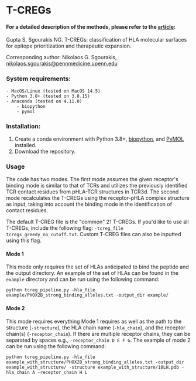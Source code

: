 # T-CREGs

#### For a detailed description of the methods, please refer to the [article](https://google.com):
Gupta S, Sgourakis NG. T-CREGs: classification of HLA molecular surfaces for epitope prioritization and therapeutic expansion.

Corresponding author: Nikolaos G. Sgourakis, nikolaos.sgourakis@pennmedicine.upenn.edu

### System requirements:
    - MacOS/Linux (tested on MacOS 14.5)
    - Python 3.8+ (tested on 3.8.15)
    - Anaconda (tested on 4.11.0)
        - biopython
        - pymol

### Installation:
1. Create a conda environment with Python 3.8+, [biopython](https://anaconda.org/conda-forge/biopython), and [PyMOL](https://pymol.org/conda/) installed.
2. Download the repository.

### Usage

The code has two modes. The first mode assumes the given receptor's binding mode is similar to that of TCRs and utilizes the previously identified TCR contact residues from pHLA-TCR structures in TCR3d. The second mode recalculates the T-CREGs using the receptor-pHLA complex structure as input, taking into account the binding mode in the identification of contact residues. 

The default T-CREG file is the "common" 21 T-CREGs. If you'd like to use all T-CREGs, include the following flag: `-tcreg_file tcregs_greedy_no_cutoff.txt`. Custom T-CREG files can also be inputted using this flag.

#### Mode 1

This mode only requires the set of HLAs anticipated to bind the peptide and the output directory. An example of the set of HLAs can be found in the `example` directory and can be run using the following command:

`python tcreg_pipeline.py -hla_file example/PHOX2B_strong_binding_alleles.txt -output_dir example/`

#### Mode 2

This mode requires everything Mode 1 requires as well as the path to the structure (`-structure`), the HLA chain name (`-hla_chain`), and the receptor chain(s) (`-receptor_chain`). If there are multiple receptor chains, they can be separated by spaces e.g., `-receptor_chain D E F G`. The example of mode 2 can be run using the following command:

`python tcreg_pipeline.py -hla_file example_with_structure/PHOX2B_strong_binding_alleles.txt -output_dir example_with_structure/ -structure example_with_structure/10LH.pdb -hla_chain A -receptor_chain H L`

